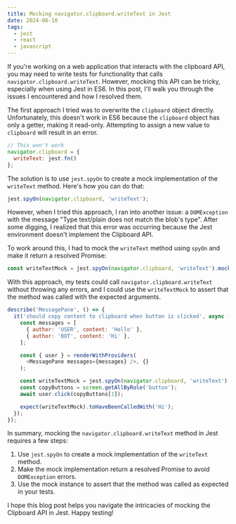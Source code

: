 ```yaml
---
title: Mocking navigator.clipboard.writeText in Jest
date: 2024-06-10
tags:
  - jest
  - react
  - javascript
---
```

If you're working on a web application that interacts with the clipboard API, you may need to write tests for functionality that calls `navigator.clipboard.writeText`. However, mocking this API can be tricky, especially when using Jest in ES6. In this post, I'll walk you through the issues I encountered and how I resolved them.

The first approach I tried was to overwrite the `clipboard` object directly. Unfortunately, this doesn't work in ES6 because the `clipboard` object has only a getter, making it read-only. Attempting to assign a new value to `clipboard` will result in an error.

```js
// This won't work
navigator.clipboard = {
  writeText: jest.fn()
};
```

The solution is to use `jest.spyOn` to create a mock implementation of the `writeText` method. Here's how you can do that:
```js
jest.spyOn(navigator.clipboard, 'writeText');
```

However, when I tried this approach, I ran into another issue: a `DOMException` with the message "Type text/plain does not match the blob's type". After some digging, I realized that this error was occurring because the Jest environment doesn't implement the Clipboard API.

To work around this, I had to mock the `writeText` method using `spyOn` and make it return a resolved Promise:
```js
const writeTextMock = jest.spyOn(navigator.clipboard, 'writeText').mockResolvedValue();
```

With this approach, my tests could call `navigator.clipboard.writeText` without throwing any errors, and I could use the `writeTextMock` to assert that the method was called with the expected arguments.

```js
describe('MessagePane', () => {
  it('should copy content to clipboard when button is clicked', async () => {
    const messages = [
      { author: 'USER', content: 'Hello' },
      { author: 'BOT', content: 'Hi' },
    ];

    const { user } = renderWithProviders(
      <MessagePane messages={messages} />, {}
    );

    const writeTextMock = jest.spyOn(navigator.clipboard, 'writeText').mockResolvedValue();
    const copyButtons = screen.getAllByRole('button');
    await user.click(copyButtons[1]);

    expect(writeTextMock).toHaveBeenCalledWith('Hi');
  });
});
```

In summary, mocking the `navigator.clipboard.writeText` method in Jest requires a few steps:

1. Use `jest.spyOn` to create a mock implementation of the `writeText` method.
2. Make the mock implementation return a resolved Promise to avoid `DOMException` errors.
3. Use the mock instance to assert that the method was called as expected in your tests.

I hope this blog post helps you navigate the intricacies of mocking the Clipboard API in Jest. Happy testing!